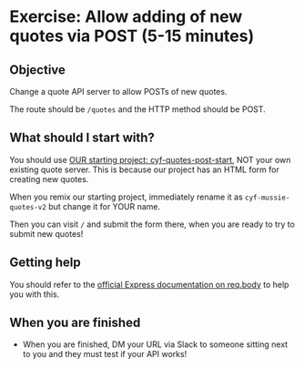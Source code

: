 # Exercise: Allow adding of new quotes via POST (5-15 minutes)

## Objective
Change a quote API server to allow POSTs of new quotes.

The route should be `/quotes` and the HTTP method should be POST.

## What should I start with?
You should use [OUR starting project: cyf-quotes-post-start](https://glitch.com/~cyf-quotes-post-start), NOT your own existing quote server.  This is because our project has an HTML form for creating new quotes.

When you remix our starting project, immediately rename it as `cyf-mussie-quotes-v2` but change it for YOUR name.

Then you can visit `/` and submit the form there, when you are ready to try to submit new quotes!

## Getting help

You should refer to the [official Express documentation on req.body](https://expressjs.com/en/api.html#req.body) to help you with this.

## When you are finished
* When you are finished, DM your URL via Slack to someone sitting next to you and they must test if your API works!
